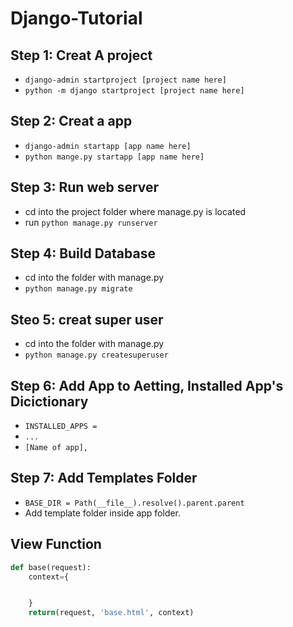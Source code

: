 # Django-Tutorial

## Step 1: Creat A project
- `django-admin startproject [project name here]`
- `python -m django startproject [project name here]`

## Step 2: Creat a app
- `django-admin startapp [app name here]`
- `python mange.py startapp [app name here]`

## Step 3: Run web server
- cd into the project folder where manage.py is located
- run `python manage.py runserver`

## Step 4: Build Database
- cd into the folder with manage.py
- `python manage.py migrate`

## Steo 5: creat super user
- cd into the folder with manage.py
- `python manage.py createsuperuser`

## Step 6: Add App to Aetting, Installed App's Dicictionary
- `INSTALLED_APPS =`
- `...`
- `[Name of app],`

## Step 7: Add Templates Folder
- `BASE_DIR = Path(__file__).resolve().parent.parent`
- Add template folder inside app folder.

## View Function
```python
def base(request):
    context={


    }
    return(request, 'base.html', context)
```
